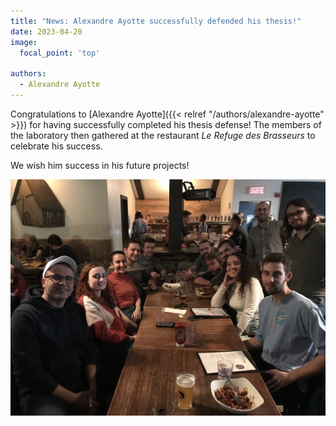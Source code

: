 ```yaml
---
title: "News: Alexandre Ayotte successfully defended his thesis!"
date: 2023-04-20
image:
  focal_point: 'top'

authors:
  - Alexandre Ayotte
---
```


Congratulations to [Alexandre Ayotte]({{< relref "/authors/alexandre-ayotte" >}}) for having successfully completed
  his thesis defense! The members of the laboratory then gathered at the restaurant 
  *Le Refuge des Brasseurs* to celebrate his success.

We wish him success in his future projects!

![](team.png "")
